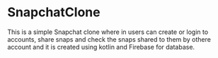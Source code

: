 # SnapchatClone
This is a simple Snapchat clone where in users can create or login to accounts, share snaps and check the snaps shared to them by othere account and it is created using kotlin and Firebase for database.
